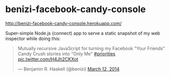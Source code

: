 # benizi-facebook-candy-console

http://benizi-facebook-candy-console.herokuapp.com/

Super-simple Node.js (connect) app to serve a static snapshot of my web
inspector while doing this:

<blockquote class="twitter-tweet" lang="en"><p>Mutually recursive JavaScript for turning my Facebook &quot;Your Friends&quot; Candy Crush stories into &quot;Only Me&quot; <a href="https://twitter.com/search?q=%23priorities&amp;src=hash">#priorities</a> <a href="http://t.co/H4Jh2CKXot">pic.twitter.com/H4Jh2CKXot</a></p>&mdash; Benjamin R. Haskell (@benizi) <a href="https://twitter.com/benizi/statuses/443619610030395392">March 12, 2014</a></blockquote>
<script async src="//platform.twitter.com/widgets.js" charset="utf-8"></script>
